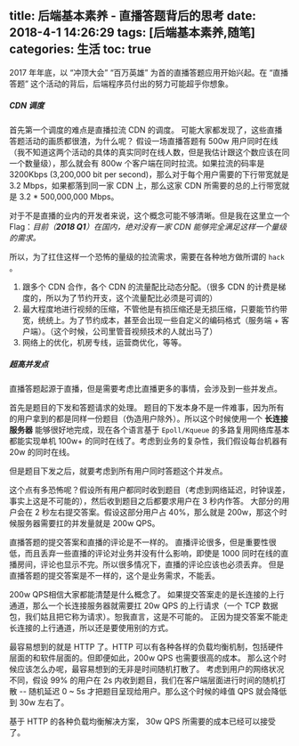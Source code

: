 title: 后端基本素养 - 直播答题背后的思考
date: 2018-4-1 14:26:29
tags: [后端基本素养,随笔]
categories: 生活
toc: true
---

2017 年年底，以 “冲顶大会” “百万英雄” 为首的直播答题应用开始兴起。在 “直播答题” 这个活动的背后，后端程序员付出的努力可能超乎你想象。

##### CDN 调度
首先第一个调度的难点是直播拉流 CDN 的调度。
可能大家都发现了，这些直播答题活动的画质都很渣，为什么呢？
假设一场直播答题有 500w 用户同时在线（我不知道这两个活动的具体的真实同时在线人数，但是我估计跟这个数应该在同一个数量级），那么就会有 800w 个客户端在同时拉流。如果拉流的码率是 3200Kbps (3,200,000 bit per second)，那么对于每个用户需要的下行带宽就是 3.2 Mbps，如果都落到同一家 CDN 上，那么这家 CDN 所需要的总的上行带宽就是 3.2 * 500,000,000 Mbps。

对于不是直播的业内的开发者来说，这个概念可能不够清晰。但是我在这里立一个 Flag：*目前（**2018 Q1**）在国内，绝对没有一家 CDN 能够完全满足这样一个量级的需求。*

所以，为了扛住这样一个恐怖的量级的拉流需求，需要在各种地方做所谓的 `hack` 。

1. 跟多个 CDN 合作，各个 CDN 的流量配比动态分配。（很多 CDN 的计费是梯度的，所以为了节约开支，这个流量配比必须是可调的）
2. 最大程度地进行视频的压缩，不管他是有损压缩还是无损压缩，只要能节约带宽，统统上。为了节约成本，甚至会出现一些自定义的编码格式（服务端 + 客户端）。（这个时候，公司里管音视频技术的人就出马了）
3. 网络上的优化，机房专线，运营商优化，等等。

##### 超高并发点

直播答题起源于直播，但是需要考虑比直播更多的事情，会涉及到一些并发点。

首先是题目的下发和答题请求的处理。
题目的下发本身不是一件难事，因为所有的用户拿到的都是同样一份题目（伪造用户除外）。所以这个时候使用一个 **长连接服务器** 能够很好地完成，现在各个语言基于 `Epoll/Kqueue` 的多路复用网络库基本都能实现单机 100w+ 的同时在线了。考虑到业务的复杂性，我们假设每台机器有 20w 的同时在线。

但是题目下发之后，就要考虑到所有用户同时答题这个并发点。

这个点有多恐怖呢？假设所有用户都同时收到题目（考虑到网络延迟，时钟误差，事实上这是不可能的），然后收到题目之后都要求用户在 3 秒内作答。
大部分的用户会在 2 秒左右提交答案。假设这部分用户占 40%，那么就是 200w，那这个时候服务器需要扛的并发量就是 200w QPS。

直播答题的提交答案和直播的评论是不一样的。
直播评论很多，但是重要性很低，而且丢弃一些直播的评论对业务并没有什么影响，即使是 1000 同时在线的直播房间，评论也显示不完。所以很多情况下，直播的评论应该也必须丢弃。
但是直播答题的提交答案是不一样的，这个是业务需求，不能丢。

200w QPS相信大家都能清楚是什么概念了。
如果提交答案走的是长连接的上行通道，那么一个长连接服务器就需要扛 20w QPS 的上行请求（一个 TCP 数据包，我们姑且把它称为请求）。恕我直言，这是不可能的。
正因为提交答案不能走长连接的上行通道，所以还是要使用别的方式。

最容易想到的就是 HTTP 了。HTTP 可以有各种各样的负载均衡机制，包括硬件层面的和软件层面的。但即便如此，200w QPS 也需要很高的成本。
那么这个时候应该怎么办呢，最容易想到的无非是时间随机打散了。
考虑到用户的网络状况不同，假设 99% 的用户在 2s 内收到题目，我们在客户端层面进行时间的随机打散 -- 随机延迟 0 ~ 5s 才把题目呈现给用户。那么这个时候的峰值 QPS 就会降低到 30w 左右了。

基于 HTTP 的各种负载均衡解决方案， 30w QPS 所需要的成本已经可以接受了。
